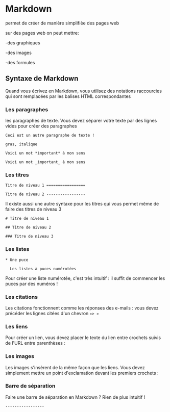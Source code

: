    # Markdown

permet de créer de manière simplifièe des pages web


sur des pages web on peut mettre:

-des graphiques 

-des images 

-des formules

## Syntaxe de Markdown
     
Quand vous écrivez en Markdown, vous utilisez des notations raccourcies qui sont remplacées par les balises HTML correspondantes

### Les paragraphes

les paragraphes de texte. Vous devez séparer votre texte par des lignes vides pour créer des paragraphes    

`Ceci est un autre paragraphe de texte !`

    gras, italique

`Voici un mot *important* à mon sens`
     
`Voici un mot _important_ à mon sens` 


### Les titres
 
 
`Titre de niveau 1
=================`

`Titre de niveau 2
-----------------  `

Il existe aussi une autre syntaxe pour les titres qui vous permet même de faire des titres de niveau 3 

`# Titre de niveau 1`

`## Titre de niveau 2`

`### Titre de niveau 3`


### Les listes

`* Une puce`

      Les listes à puces numérotées

Pour créer une liste numérotée, c'est très intuitif : il suffit de commencer les puces par des numéros !



### Les citations 
           
Les citations fonctionnent comme les réponses des e-mails : vous devez précéder les lignes citées d'un chevron `«> »`
       

### Les liens


Pour créer un lien, vous devez placer le texte du lien entre crochets suivis de l'URL entre parenthèses :


### Les images

Les images s'insèrent de la même façon que les liens. Vous devez simplement mettre un point d'exclamation devant les premiers crochets :


### Barre de séparation


Faire une barre de séparation en Markdown ? Rien de plus intuitif !

`-----------------`







